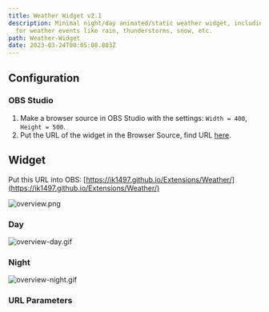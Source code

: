 ```yaml
---
title: Weather Widget v2.1
description: Minimal night/day animated/static weather widget, including icons
  for weather events like rain, thunderstorms, snow, etc.
path: Weather-Widget
date: 2023-03-24T00:05:08.803Z
---
```

## Configuration
### OBS Studio
1. Make a browser source in OBS Studio with the settings: `Width = 400`, `Height = 500`.  
2. Put the URL of the widget in the Browser Source, find URL [here](#widget).

## Widget
Put this URL into OBS: [https://ik1497.github.io/Extensions/Weather/](https://ik1497.github.io/Extensions/Weather/)

![overview.png](/Extensions/Weather/overview.png)

### Day
![overview-day.gif](/Extensions/Weather/overview-day.gif)

### Night
![overview-night.gif](/Extensions/Weather/overview-night.gif)

### URL Parameters

<i-button-grid><i-button-grid-item data-name="Customize with URL Parameters" data-description="Find the URL Parameters of this widget on this website" data-icon="mdi:google-chrome" data-link="/Extensions-Builder/"></i-button-grid-item></i-button-grid>